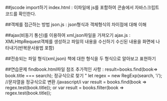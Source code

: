 ##jscode import하기
index.html : 이파일에 js를 포함하여 콘솔에서 자바스크립트 코드를 확인한다.

##객체를 접근하는 방법 
json.js : json형식과 객체형식의 차이점에 대해 이해

##ajax(비동기 통신)를 이용하여 xml,json파일을 가져오기
ajax.js : XMLHttpRequest객체를 생성하고 파일의 내용을 수신하기
수신된 내용을 화면에 나타내기(반복문사용법 포함)

##전송되는 파일 형식(xml,json)
책에 대한 형식을 두 형식으로 알아보고 표현하기

##연습문제
findbook.html파일 참조
추가적인 사항 : result=books.find(book=> book.title === search);
정규식으로 찾기 " 
let regex = new RegExp(search, 'i'); //문자열을 정규식으로 변환 /javascript/i
var result = books.find(book => regex.test(book.title));
or
var result = books.filter(book => regex.test(book.title));
